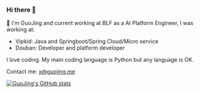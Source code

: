 ### Hi there 👋

🔭 I'm GuoJing and current working at BLF as a AI Platform Engineer, I was working at:

- Vipkid: Java and Springboot/Spring Cloud/Micro service
- Douban: Developer and platform developer

I love coding. My main coding language is Python but any language is OK.

Contact me: x@guojing.me

[![GuoJing's GitHub stats](https://github-readme-stats.vercel.app/api?username=GuoJing&show_icons=true&theme=gotham)](https://github.com/anuraghazra/github-readme-stats)
